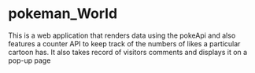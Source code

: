 # pokeman_World
This is a web application that renders data using the pokeApi and also features a counter API to keep track of the numbers of likes a particular cartoon has. It also takes record of visitors comments and displays it on a pop-up page
